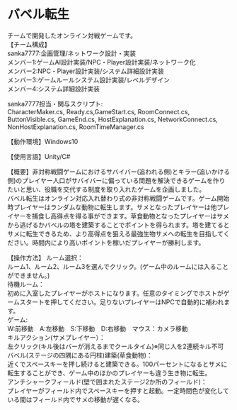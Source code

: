 # バベル転生
チームで開発したオンライン対戦ゲームです。  
【チーム構成】  
sanka7777:企画管理/ネットワーク設計・実装  
メンバー1:ゲームAI設計実装/NPC・Player設計実装/ネットワーク化  
メンバー2:NPC・Player設計実装/システム詳細設計実装  
メンバー3:ゲームルールシステム設計実装/レベルデザイン  
メンバー4:システム詳細設計実装    

sanka7777担当・関与スクリプト:  
CharacterMaker.cs, Ready.cs,GameStart.cs, RoomConnect.cs, ButtonVisible.cs, GameEnd.cs, HostExplanation.cs, NetworkConnect.cs, NonHostExplanation.cs, 
RoomTimeManager.cs  

【動作環境】Windows10  

【使用言語】Unity/C#  

【概要】非対称戦闘ゲームにおけるサバイバー(追われる側)とキラー(追いかける側)のプレイヤー人口がサバイバーに偏っている問題を解決できるゲームを作りたいと思い、役職を交代する制度を取り入れたゲームを企画しました。  
バベル転生はオンライン対応入れ替わり式の非対称戦闘ゲームです。ゲーム開始時プレイヤーはランダムな動物に転生します。サメとなったプレイヤーは他プレイヤーを捕食し高得点を得る事ができます。草食動物となったプレイヤーはサメから逃げるかバベルの塔を建築することでポイントを得られます。塔を建てるとサメに転生できるため、より高得点を狙える最強生物サメへの転生を目指してください。時間内により高いポイントを稼いだプレイヤーが勝利します。  

【操作方法】
ルーム選択：  
ルーム1、ルーム2、ルーム3を選んでクリック。(ゲーム中のルームには入ることができません。)  
待機ルーム：  
初めに入室したプレイヤーがホストになります。任意のタイミングでホストがゲームスタートを押してください。足りないプレイヤーはNPCで自動的に補われます。  
ゲーム:  
W:前移動　A:左移動　S:下移動　D:右移動　マウス：カメラ移動  
キルアクション(サメプレイヤー）：  
左クリック(キル後はバーが消えるまでクールタイム)※同じ人を2連続キル不可  
バベル(ステージの四隅にある円柱)建築(草食動物)：  
近くでスペースキーを押し続けると建築できる。100パーセントになるとサメに転生することができ、ゲーム中のほかのプレイヤーも違う生き物に転生。  
アンチシャークフィールド(壁で囲まれたステージ2か所のフィールド)：  
プレイヤーがフィールド内でスペースキーを押すと起動。一定時間色が変化している間はフィールド内でサメの移動が遅くなる。  
